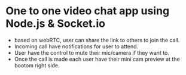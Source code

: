 # One to one video chat app using Node.js & Socket.io
- based on webRTC, user can share the link to others to join the call.
- Incoming call have notifications for user to attend.
- User have the control to mute their mic/camera if they want to.
- Once the call is made each user have their mini cam preview at the bootom right side.
